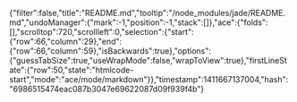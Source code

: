 {"filter":false,"title":"README.md","tooltip":"/node_modules/jade/README.md","undoManager":{"mark":-1,"position":-1,"stack":[]},"ace":{"folds":[],"scrolltop":720,"scrollleft":0,"selection":{"start":{"row":66,"column":29},"end":{"row":66,"column":59},"isBackwards":true},"options":{"guessTabSize":true,"useWrapMode":false,"wrapToView":true},"firstLineState":{"row":50,"state":"htmlcode-start","mode":"ace/mode/markdown"}},"timestamp":1411667137004,"hash":"6986515474eac087b3047e69622087d09f939f4b"}